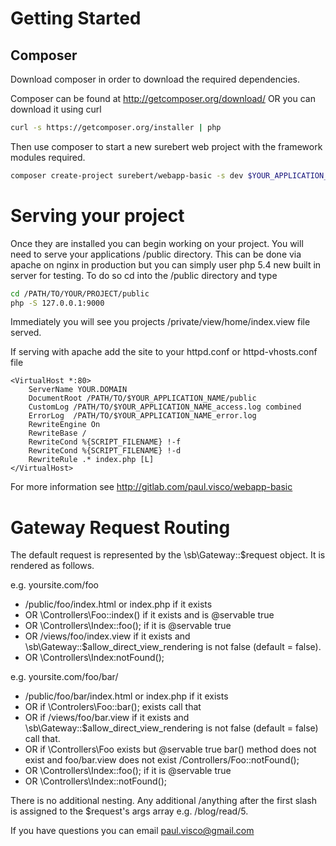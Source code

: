 # Getting Started

## Composer
Download composer in order to download the required dependencies.

Composer can be found at http://getcomposer.org/download/ OR you can download it using curl

```bash
curl -s https://getcomposer.org/installer | php
```

Then use composer to start a new surebert web project with the framework modules required.
```bash
composer create-project surebert/webapp-basic -s dev $YOUR_APPLICATION_NAME 
```

# Serving your project
Once they are installed you can begin working on your project.  You will need to serve your applications /public
directory.  This can be done via apache on nginx in production but you can simply user php 5.4 new built in server for testing.  To do so cd into the /public directory and type

```bash
cd /PATH/TO/YOUR/PROJECT/public
php -S 127.0.0.1:9000
```

Immediately you will see you projects /private/view/home/index.view file served.

If serving with apache add the site to your httpd.conf or httpd-vhosts.conf file
```text
<VirtualHost *:80>
    ServerName YOUR.DOMAIN
    DocumentRoot /PATH/TO/$YOUR_APPLICATION_NAME/public
    CustomLog /PATH/TO/$YOUR_APPLICATION_NAME_access.log combined
    ErrorLog  /PATH/TO/$YOUR_APPLICATION_NAME_error.log
    RewriteEngine On
    RewriteBase /
    RewriteCond %{SCRIPT_FILENAME} !-f
    RewriteCond %{SCRIPT_FILENAME} !-d
    RewriteRule .* index.php [L]
</VirtualHost>
```

For more information see http://gitlab.com/paul.visco/webapp-basic

# Gateway Request Routing

The default request is represented by the \sb\Gateway::$request object. It is rendered as follows.

e.g. yoursite.com/foo

* /public/foo/index.html or index.php if it exists
* OR \Controllers\Foo::index() if it exists and is @servable true
* OR \Controllers\Index::foo(); if it is @servable true
* OR /views/foo/index.view if it exists and \sb\Gateway::$allow_direct_view_rendering is not false (default = false).
* OR \Controllers\Index:notFound();

e.g. yoursite.com/foo/bar/

* /public/foo/bar/index.html or index.php if it exists
* OR if \Controlers\Foo::bar(); exists call that
* OR if /views/foo/bar.view if it exists and \sb\Gateway::$allow_direct_view_rendering is not false (default = false) call that.
* OR if \Controllers\Foo exists but @servable true bar() method does not exist and foo/bar.view does not exist /Controllers/Foo::notFound();
* OR \Controllers\Index::foo(); if it is @servable true
* OR \Controllers\Index::notFound();

There is no additional nesting. Any additional /anything after the first slash is assigned to the $request's args array e.g. /blog/read/5.

If you have questions you can email paul.visco@gmail.com

